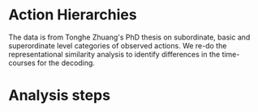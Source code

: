 # Action Hierarchies
The data is from Tonghe Zhuang's PhD thesis on subordinate, basic and superordinate level categories of observed actions. We re-do the representational similarity analysis to identify differences in the time-courses for the decoding.

# Analysis steps

